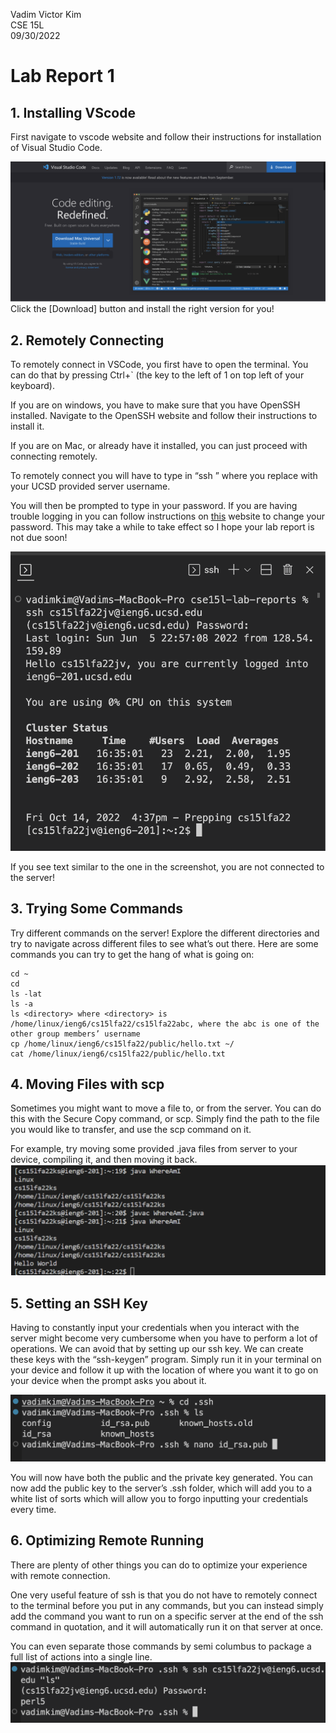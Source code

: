 Vadim Victor Kim  
CSE 15L  
09/30/2022

# Lab Report 1

## **1. Installing VScode**

First navigate to vscode website and follow their instructions for installation of Visual Studio Code.

![](Screen%20Shot%202022-10-14%20at%204.35.04%20PM.png)
Click the [Download] button and install the right version for you!


## **2. Remotely Connecting**
To remotely connect in VSCode, you first have to open the terminal. You can do that by pressing Ctrl+` (the key to the left of 1 on top left of your keyboard).

If you are on windows, you have to make sure that you have OpenSSH installed. Navigate to the OpenSSH website and follow their instructions to install it.

If you are on Mac, or already have it installed, you can just proceed with connecting remotely.

To remotely connect you will have to type in “ssh <your username>” where you replace <your username> with your UCSD provided server username.

You will then be prompted to type in your password. If you are having trouble logging in you can follow instructions on [this](https://docs.google.com/document/d/1hs7CyQeh-MdUfM9uv99i8tqfneos6Y8bDU0uhn1wqho/edit) website to change your password. This may take a while to take effect so I hope your lab report is not due soon!

![](Screen%20Shot%202022-10-14%20at%204.37.38%20PM.png)

If you see text similar to the one in the screenshot, you are not connected to the server!

## **3. Trying Some Commands**
Try different commands on the server! Explore the different directories and try to navigate across different files to see what’s out there.
Here are some commands you can try to get the hang of what is going on:
```
cd ~  
cd  
ls -lat  
ls -a  
ls <directory> where <directory> is /home/linux/ieng6/cs15lfa22/cs15lfa22abc, where the abc is one of the other group members’ username  
cp /home/linux/ieng6/cs15lfa22/public/hello.txt ~/  
cat /home/linux/ieng6/cs15lfa22/public/hello.txt  
```

## **4. Moving Files with scp**
Sometimes you might want to move a file to, or from the server. You can do this with the Secure Copy command, or scp. Simply find the path to the file you would like to transfer, and use the scp command on it. 

For example, try moving some provided .java files from server to your device, compiling it, and then moving it back.
![](Screen%20Shot%202022-10-14%20at%205.17.38%20PM.png)

## **5. Setting an SSH Key**
Having to constantly input your credentials when you interact with the server might become very cumbersome when you have to perform a lot of operations. We can avoid that by setting up our ssh key. 
We can create these keys with the “ssh-keygen” program. Simply run it in your terminal on your device and follow it up with the location of where you want it to go on your device when the prompt asks you about it.

![](Screen%20Shot%202022-10-14%20at%205.35.33%20PM.png)

You will now have both the public and the private key generated. You can now add the public key to the server’s .ssh folder, which will add you to a white list of sorts which will allow you to forgo inputting your credentials every time.

## **6. Optimizing Remote Running**
There are plenty of other things you can do to optimize your experience with remote connection. 

One very useful feature of ssh is that you do not have to remotely connect to the terminal before you put in any commands, but you can instead simply add the command you want to run on a specific server at the end of the ssh command in quotation, and it will automatically run it on that server at once.

You can even separate those commands by semi columbus to package a full list of actions into a single line.
![](Screen%20Shot%202022-10-14%20at%205.37.16%20PM.png)
